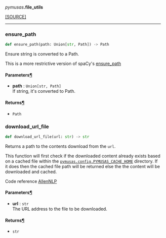 <div className="source-div">
 <p><i>pymusas</i><strong>.file_utils</strong></p>
 <p><a className="sourcelink" href="https://github.com/UCREL/pymusas/blob/main/pymusas/file_utils.py">[SOURCE]</a></p>
</div>
<div></div>

---

<a id="pymusas.file_utils.ensure_path"></a>

### ensure\_path

```python
def ensure_path(path: Union[str, Path]) -> Path
```

Ensure string is converted to a Path.

This is a more restrictive version of spaCy's [ensure_path](https://github.com/explosion/spaCy/blob/ac05de2c6c708e33ebad6c901e674e1e8bdc0688/spacy/util.py#L358)

<h4 id="ensure_path.parameters">Parameters<a className="headerlink" href="#ensure_path.parameters" title="Permanent link">&para;</a></h4>


- __path__ : `Union[str, Path]` <br/>
    If string, it's converted to Path.

<h4 id="ensure_path.returns">Returns<a className="headerlink" href="#ensure_path.returns" title="Permanent link">&para;</a></h4>


- `Path` <br/>

<a id="pymusas.file_utils.download_url_file"></a>

### download\_url\_file

```python
def download_url_file(url: str) -> str
```

Returns a path to the contents download from the `url`.

This function will first check if the downloaded content already exists
based on a cached file within the [`pymusas.config.PYMUSAS_CACHE_HOME`](/pymusas/api/config/#pymusas_cache_home) directory.
If it does then the cached file path will be returned else the the content
will be downloaded and cached.

Code reference [AllenNLP](https://github.com/allenai/allennlp/blob/e5d332a592a8624e1f4ee7a9a7d30a90991db83c/allennlp/common/file_utils.py#L536)

<h4 id="download_url_file.parameters">Parameters<a className="headerlink" href="#download_url_file.parameters" title="Permanent link">&para;</a></h4>


- __url__ : `str` <br/>
    The URL address to the file to be downloaded.

<h4 id="download_url_file.returns">Returns<a className="headerlink" href="#download_url_file.returns" title="Permanent link">&para;</a></h4>


- `str` <br/>

